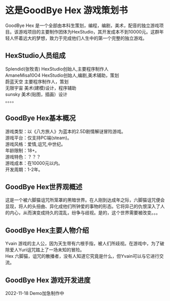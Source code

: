 # 这是GoodBye Hex 游戏策划书
GoodBye Hex 是一个全部由本科生策划，编程，编剧，美术，配音的独立游戏项目。该游戏项目的主要制作团体为HexStudio，其开发成本不到10000元。这群年轻人怀着远大的梦想，致力于完成他们人生中的第一个完整的独立游戏。
## HexStudio人员组成
Splendid(张牧青) HexStudio创始人,主要程序制作人   
AmaneMisa10O4  HexStudio创始人,编剧,美术辅助，策划   
蔚蓝天空    主要程序制作人，策划    
无限宇宙    美术(建模)设计，程序辅助     
sunsky      美术(贴图，插画）设计    
。。。。    
## GoodBye Hex基本概况
游戏类型：以《八方旅人》为蓝本的2.5D剧情解谜冒险游戏。   
游戏平台：仅支持PC端(steam)。  
游戏风格：爱情,诅咒,中世纪。     
年龄限制：18+。          
游戏特色：？？？        
游戏成本：在10000元以内。     
开发周期：1-2年。       
## GoodBye Hex世界观概述
这是一个被六脚猫诅咒所笼罩的黑暗世界。在人刚到达成年之际，六脚猫诅咒便会显现，将人的头扭曲、异化成他们所钟爱的事物的形态。它将异己的仇恨深入了人的内心，从而演变成持久的混乱，纷争与歧视。是的，这个世界需要被改变。。。
## GoodBye Hex主要人物介绍
Yvain 游戏的主人公，因为天生带有六根手指，被人们所歧视。在游戏中，为了破除爱人Yuri诅咒踏上了一场未知的冒险。    
Hex 六脚猫，诅咒的散播者，没有人知道它究竟是什么，但Yvain可以与它进行交流。
## GoodBye Hex 游戏开发进度
2022-11-18 Demo加急制作中


